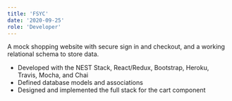 ```yaml
---
title: 'FSYC'
date: '2020-09-25'
role: 'Developer'
---
```


A mock shopping website with secure sign in and checkout, and a working relational schema to store data.
- Developed with the NEST Stack, React/Redux, Bootstrap, Heroku, Travis, Mocha, and Chai
- Defined database models and associations
- Designed and implemented the full stack for the cart component